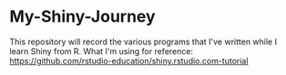# My-Shiny-Journey
This repository will record the various programs that I've written while I learn Shiny from R.
What I'm using for reference: https://github.com/rstudio-education/shiny.rstudio.com-tutorial
